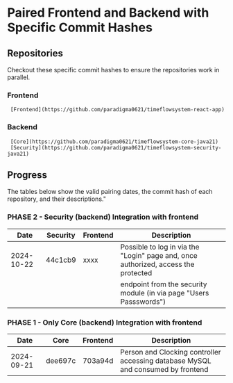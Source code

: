 # Paired Frontend and Backend with Specific Commit Hashes

## Repositories
Checkout these specific commit hashes to ensure the repositories work in parallel.

### Frontend
     [Frontend](https://github.com/paradigma0621/timeflowsystem-react-app)
     
### Backend
     [Core](https://github.com/paradigma0621/timeflowsystem-core-java21)
     [Security](https://github.com/paradigma0621/timeflowsystem-security-java21)

## Progress

The tables below show the valid pairing dates, the commit hash of each repository, and their descriptions."

### PHASE 2 - Security (backend) Integration with frontend

| Date       | Security  | Frontend | Description                                                                               |
| ---------- | --------  | -------- | ----------------------------------------------------------------------------------------- |
| 2024-10-22 | 44c1cb9   |  xxxx    | Possible to log in via the "Login" page and, once authorized, access the protected        |
|            |           |          | endpoint from the security module (in via page "Users Passswords")                        |

### PHASE 1 - Only Core (backend) Integration with frontend
| Date       | Core    | Frontend | Description                                                                                 |
| ---------- | ------  | -------- | --------------------------------------------------------------------------------------------|
| 2024-09-21 | dee697c | 703a94d  | Person and Clocking controller accessing database MySQL and consumed by frontend            |






